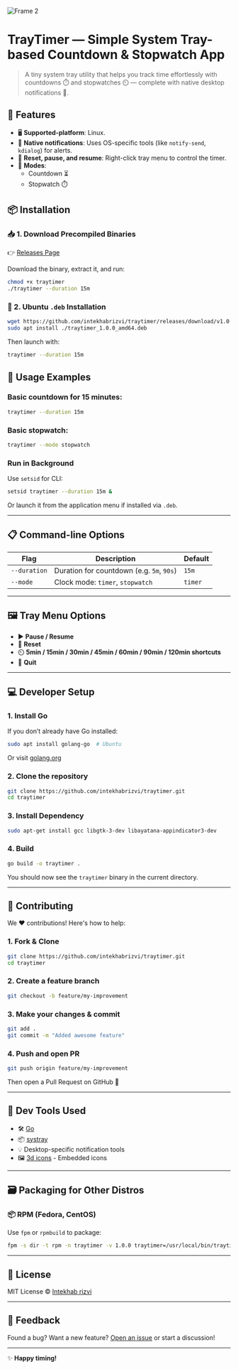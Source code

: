 
![Frame 2](https://github.com/user-attachments/assets/25d682ab-f2ca-487c-bccb-3bf4176b2137)

# TrayTimer — Simple System Tray-based Countdown & Stopwatch App

> A tiny system tray utility that helps you track time effortlessly with countdowns ⏱️ and stopwatches ⏲️ — complete with native desktop notifications 🎉.


## 🚀 Features

- 🖥️ **Supported-platform**: Linux.
- 🔔 **Native notifications**: Uses OS-specific tools (like `notify-send`, `kdialog`) for alerts.
- 🔁 **Reset, pause, and resume**: Right-click tray menu to control the timer.
- 📌 **Modes**:
  - Countdown ⏳
  - Stopwatch ⏱️

## 📦 Installation

### 📥 1. Download Precompiled Binaries

👉 [Releases Page](https://github.com/intekhabrizvi/traytimer/releases)

Download the binary, extract it, and run:

```bash
chmod +x traytimer
./traytimer --duration 15m
```


### 🐧 2. Ubuntu `.deb` Installation

```bash
wget https://github.com/intekhabrizvi/traytimer/releases/download/v1.0.0/traytimer_1.0.0_amd64.deb
sudo apt install ./traytimer_1.0.0_amd64.deb
```
Then launch with:
```bash
traytimer --duration 15m
```



## 🧪 Usage Examples

### Basic countdown for 15 minutes:

```bash
traytimer --duration 15m
```

### Basic stopwatch:

```bash
traytimer --mode stopwatch
```

### Run in Background

Use `setsid` for CLI:

```bash
setsid traytimer --duration 15m &
```

Or launch it from the application menu if installed via `.deb`.

---

## 📋 Command-line Options

| Flag         | Description                                  | Default |
|--------------|----------------------------------------------|---------|
| `--duration` | Duration for countdown (e.g. `5m`, `90s`)     | `15m`   |
| `--mode`     | Clock mode: `timer`, `stopwatch`    | `timer`  |

---

## 🖼️ Tray Menu Options

- ▶️ **Pause / Resume**
- 🔁 **Reset**
- ⏲️ **5min / 15min / 30min / 45min / 60min / 90min / 120min shortcuts**
- 🚪 **Quit**

---

## 💻 Developer Setup

### 1. Install Go

If you don’t already have Go installed:

```bash
sudo apt install golang-go  # Ubuntu
```

Or visit [golang.org](https://golang.org/dl/)

### 2. Clone the repository

```bash
git clone https://github.com/intekhabrizvi/traytimer.git
cd traytimer
```

### 3. Install Dependency

```bash
sudo apt-get install gcc libgtk-3-dev libayatana-appindicator3-dev
```

### 4. Build

```bash
go build -o traytimer .
```

You should now see the `traytimer` binary in the current directory.

---

## 🤝 Contributing

We ❤️ contributions! Here's how to help:

### 1. Fork & Clone

```bash
git clone https://github.com/intekhabrizvi/traytimer.git
cd traytimer
```

### 2. Create a feature branch

```bash
git checkout -b feature/my-improvement
```

### 3. Make your changes & commit

```bash
git add .
git commit -m "Added awesome feature"
```

### 4. Push and open PR

```bash
git push origin feature/my-improvement
```

Then open a Pull Request on GitHub 🚀

---

## 🧰 Dev Tools Used

- 🛠️ [Go](https://golang.org)
- 📦 [systray](https://github.com/getlantern/systray)
- 💡 Desktop-specific notification tools
- 🖼️ [3d icons](https://www.figma.com/community/file/999547190555074906) - Embedded icons


---

## 🗃️ Packaging for Other Distros

### 📦 RPM (Fedora, CentOS)

Use `fpm` or `rpmbuild` to package:
```bash
fpm -s dir -t rpm -n traytimer -v 1.0.0 traytimer=/usr/local/bin/traytimer
```

---

## 📝 License

MIT License © [Intekhab rizvi](https://github.com/intekhabrizvi)

---

## 💬 Feedback

Found a bug? Want a new feature? [Open an issue](https://github.com/intekhabrizvi/traytimer/issues) or start a discussion!

---

✨ **Happy timing!**
